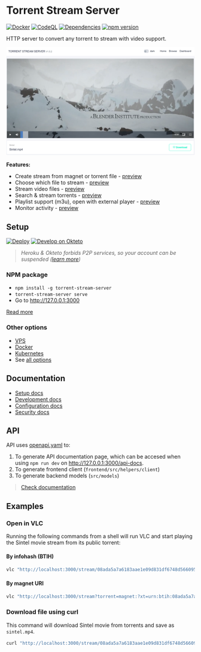# Torrent Stream Server

[![Docker](https://github.com/KiraLT/torrent-stream-server/workflows/Docker/badge.svg?branch=master)](https://github.com/users/KiraLT/packages/container/package/torrent-stream-server)
[![CodeQL](https://github.com/KiraLT/torrent-stream-server/workflows/CodeQL/badge.svg?branch=master)](https://github.com/KiraLT/torrent-stream-server/actions?query=workflow%3ACodeQL)
[![Dependencies](https://david-dm.org/KiraLT/torrent-stream-server.svg)](https://david-dm.org/KiraLT/torrent-stream-server)
[![npm version](https://badge.fury.io/js/torrent-stream-server.svg)](https://www.npmjs.com/package/torrent-stream-server)

HTTP server to convert any torrent to stream with video support.

![Cover](https://github.com/KiraLT/torrent-stream-server/raw/master/docs/images/play-white.png)

**Features:**

* Create stream from magnet or torrent file - [preview](https://github.com/KiraLT/torrent-stream-server/raw/master/docs/images/home.png)
* Choose which file to stream - [preview](https://github.com/KiraLT/torrent-stream-server/raw/master/docs/images/files.png)
* Stream video files - [preview](https://github.com/KiraLT/torrent-stream-server/raw/master/docs/images/play.png)
* Search & stream torrents - [preview](https://github.com/KiraLT/torrent-stream-server/raw/master/docs/images/browse.png)
* Playlist support (m3u), open with external player - [preview](https://github.com/KiraLT/torrent-stream-server/raw/master/docs/images/playlist.png)
* Monitor activity - [preview](https://github.com/KiraLT/torrent-stream-server/raw/master/docs/images/dashboard.png)

## Setup

[![Deploy](https://www.herokucdn.com/deploy/button.svg)](https://heroku.com/deploy?template=https://github.com/KiraLT/torrent-stream-server)
[![Develop on Okteto](https://okteto.com/develop-okteto.svg)](https://cloud.okteto.com/deploy?repository=https://github.com/KiraLT/torrent-stream-server&branch=master)

> _Heroku & Okteto forbids P2P services, so your account can be suspended ([learn more](https://github.com/KiraLT/torrent-stream-server/issues/32))_

### NPM package

* `npm install -g torrent-stream-server`
* `torrent-stream-server serve`
* Go to http://127.0.0.1:3000

[Read more](https://kiralt.github.io/torrent-stream-server/docs/setup#npm-package)
  
### Other options

* [VPS](https://kiralt.github.io/torrent-stream-server/docs/setup#vps)
* [Docker](https://kiralt.github.io/torrent-stream-server/docs/setup#docker)
* [Kubernetes](https://kiralt.github.io/torrent-stream-server/docs/setup#kubernetes)
* See [all options](https://kiralt.github.io/torrent-stream-server/docs/setup)

## Documentation

* [Setup docs](https://kiralt.github.io/torrent-stream-server/docs/setup)
* [Development docs](https://kiralt.github.io/torrent-stream-server/docs/development)
* [Configuration docs](https://kiralt.github.io/torrent-stream-server/docs/configuration)
* [Security docs](https://kiralt.github.io/torrent-stream-server/docs/security)

## API

API uses [openapi.yaml](https://kiralt.github.io/torrent-stream-server/docs/openapi.html) to:

1. To generate API documentation page, which can be accesed when using `npm run dev` on http://127.0.0.1:3000/api-docs.
2. To generate frontend client (`frontend/src/helpers/client`)
3. To generate backend models (`src/models`)

> [Check documentation](https://kiralt.github.io/torrent-stream-server/docs/openapi.html)

## Examples

### Open in VLC

Running the following commands from a shell will run VLC and start playing the Sintel movie stream from its public torrent:

#### By infohash (BTIH)

``` bash
vlc "http://localhost:3000/stream/08ada5a7a6183aae1e09d831df6748d566095a10"
```
#### By magnet URI
``` bash
vlc "http://localhost:3000/stream?torrent=magnet:?xt=urn:btih:08ada5a7a6183aae1e09d831df6748d566095a10&file=Sintel.mp4"
```

### Download file using curl

This command will download Sintel movie from torrents and save as `sintel.mp4`.

``` bash
curl "http://localhost:3000/stream/08ada5a7a6183aae1e09d831df6748d566095a10" > sintel.mp4
```
